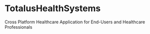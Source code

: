 # TotalusHealthSystems
Cross Platform Healthcare Application for End-Users and Healthcare Professionals
